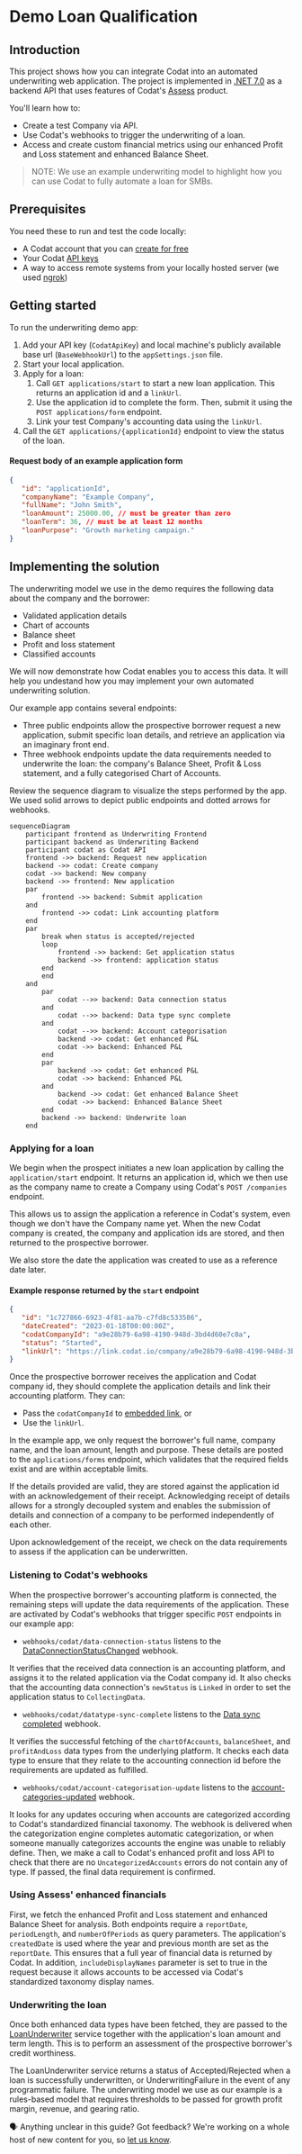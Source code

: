 # Demo Loan Qualification

## Introduction

This project shows how you can integrate Codat into an automated underwriting web application.
The project is implemented in [.NET 7.0](https://dotnet.microsoft.com/en-us/download/dotnet/7.0) as a backend API that uses features of Codat's [Assess](https://docs.codat.io/docs/assess/overview?utm_medium=referral&utm_source=linked_website&utm_campaign=2023_github_underwriting_code_demo) product.

You'll learn how to:
- Create a test Company via API.
- Use Codat's webhooks to trigger the underwriting of a loan.
- Access and create custom financial metrics using our enhanced Profit and Loss statement and enhanced Balance Sheet.

> NOTE: We use an example underwriting model to highlight how you can use Codat to fully automate a loan for SMBs.

## Prerequisites

You need these to run and test the code locally: 
- A Codat account that you can [create for free](https://signup.codat.io/?utm_medium=referral&utm_source=linked_website&utm_campaign=2023_github_underwriting_code_demo)
- Your Codat [API keys](https://app.codat.io/developers/api-keys?utm_medium=referral&utm_source=linked_website&utm_campaign=2023_github_underwriting_code_demo)
- A way to access remote systems from your locally hosted server (we used [ngrok](https://ngrok.com/))

## Getting started

To run the underwriting demo app: 
1. Add your API key (`CodatApiKey`) and local machine's publicly available base url (`BaseWebhookUrl`) to the `appSettings.json` file.
2. Start your local application.
3. Apply for a loan:
   1. Call `GET applications/start` to start a new loan application. This returns an application id and a `linkUrl`. 
   2. Use the application id to complete the form. Then, submit it using the `POST applications/form` endpoint.
   3. Link your test Company's accounting data using the `linkUrl`.
4. Call the `GET applications/{applicationId}` endpoint to view the status of the loan.

#### Request body of an example application form 
```json
{
   "id": "applicationId", 
   "companyName": "Example Company",
   "fullName": "John Smith",
   "loanAmount": 25000.00, // must be greater than zero 
   "loanTerm": 36, // must be at least 12 months
   "loanPurpose": "Growth marketing campaign."
}
```

## Implementing the solution

The underwriting model we use in the demo requires the following data about the company and the borrower:
- Validated application details
- Chart of accounts
- Balance sheet
- Profit and loss statement
- Classified accounts

We will now demonstrate how Codat enables you to access this data. It will help you undestand how you may implement your own automated underwriting solution.

Our example app contains several endpoints:
* Three public endpoints allow the prospective borrower request a new application, submit specific loan details, and retrieve an application via an imaginary front end.  
* Three webhook endpoints update the data requirements needed to underwrite the loan: the company's Balance Sheet, Profit & Loss statement, and a fully categorised Chart of Accounts.

Review the sequence diagram to visualize the steps performed by the app. We used solid arrows to depict public endpoints and dotted arrows for webhooks. 

```mermaid
sequenceDiagram
    participant frontend as Underwriting Frontend 
    participant backend as Underwriting Backend 
    participant codat as Codat API
    frontend ->> backend: Request new application
    backend ->> codat: Create company
    codat ->> backend: New company
    backend ->> frontend: New application
    par
        frontend ->> backend: Submit application
    and 
        frontend ->> codat: Link accounting platform
    end
    par
        break when status is accepted/rejected
        loop
            frontend ->> backend: Get application status
            backend ->> frontend: application status
        end
        end
    and
        par 
            codat -->> backend: Data connection status 
        and 
            codat -->> backend: Data type sync complete
        and
            codat -->> backend: Account categorisation
            backend ->> codat: Get enhanced P&L
            codat ->> backend: Enhanced P&L
        end
        par
            backend ->> codat: Get enhanced P&L
            codat ->> backend: Enhanced P&L
        and
            backend ->> codat: Get enhanced Balance Sheet
            codat ->> backend: Enhanced Balance Sheet
        end
        backend ->> backend: Underwrite loan
    end
```

### Applying for a loan

We begin when the prospect initiates a new loan application by calling the `application/start` endpoint. It returns an 
application id, which we then use as the company name to create a Company using Codat's `POST /companies` endpoint. 

This allows us to assign the application a reference in Codat's system, even though we don't have the Company name yet.
When the new Codat company is created, the company and application ids are stored, and then returned to the prospective borrower. 

We also store the date the application was created to use as a reference date later.

#### Example response returned by the `start` endpoint

```json
{
   "id": "1c727866-6923-4f81-aa7b-c7fd8c533586",
   "dateCreated": "2023-01-18T00:00:00Z",
   "codatCompanyId": "a9e28b79-6a98-4190-948d-3bd4d60e7c0a",
   "status": "Started", 
   "linkUrl": "https://link.codat.io/company/a9e28b79-6a98-4190-948d-3bd4d60e7c0a"
}
```

Once the prospective borrower receives the application and Codat company id, they should complete the application details and link their
accounting platform. They can: 
- Pass the `codatCompanyId` to [embedded link](https://docs.codat.io/auth-flow/authorize-embedded-link?utm_medium=referral&utm_source=linked_website&utm_campaign=2023_github_underwriting_code_demo), or
- Use the `linkUrl`.


In the example app, we only request the borrower's full name, company name, and the loan amount, length and purpose. These details are posted to the `applications/forms` endpoint, which validates 
that the required fields exist and are within acceptable limits.

If the details provided are valid, they are stored against the application id with an acknowledgement of their receipt. Acknowledging receipt of details allows for a strongly decoupled 
system and enables the submission of details and connection of a company to be performed independently of each other.

Upon acknowledgement of the receipt, we check on the data requirements to assess if the application can be underwritten. 

### Listening to Codat's webhooks

When the prospective borrower's accounting platform is connected, the remaining steps will update the data requirements of the application.
These are activated by Codat's webhooks that trigger specific `POST` endpoints in our example app:
* `webhooks/codat/data-connection-status` listens to the [DataConnectionStatusChanged](https://docs.codat.io/introduction/webhooks/core-rules-types#company-data-connection-status-changed?utm_medium=referral&utm_source=linked_website&utm_campaign=2023_github_underwriting_code_demo) webhook.

It verifies that the received data connection is an accounting platform, and assigns it to the related application via the Codat company id. 
It also checks that the accounting data connection's `newStatus` is `Linked` in order to set the application status to `CollectingData`.

* `webhooks/codat/datatype-sync-complete` listens to the [Data sync completed](https://docs.codat.io/introduction/webhooks/core-rules-types#data-sync-completed?utm_medium=referral&utm_source=linked_website&utm_campaign=2023_github_underwriting_code_demo) webhook.

It verifies the successful fetching of the `chartOfAccounts`, `balanceSheet`, and `profitAndLoss` data types from the underlying platform. It checks each data type to ensure that they 
relate to the accounting connection id before the requirements are updated as fulfilled.

* `webhooks/codat/account-categorisation-update` listens to the [account-categories-updated](https://docs.codat.io/introduction/webhooks/core-rules-types#account-categories-updated?utm_medium=referral&utm_source=linked_website&utm_campaign=2023_github_underwriting_code_demo) webhook.

It looks for any updates occuring when accounts are categorized according to Codat's standardized financial taxonomy. The webhook is delivered when the categorization engine completes
automatic categorization, or when someone manually categorizes accounts the engine was unable to reliably define. Then, we make a call to Codat's enhanced profit and loss API to 
check that there are no `UncategorizedAccounts` errors do not contain any of type. If passed, the final data requirement is confirmed. 

### Using Assess' enhanced financials

First, we fetch the enhanced Profit and Loss statement and enhanced Balance Sheet for analysis.
Both endpoints require a `reportDate`, `periodLength`, and `numberOfPeriods` as query parameters.
The application's `createdDate` is used where the year and previous month are set as the `reportDate`. This ensures that a full year of financial data is returned by Codat.
In addition, `includeDisplayNames` parameter is set to true in the request because it allows accounts to be accessed via Codat's standardized taxonomy display names.

### Underwriting the loan

Once both enhanced data types have been fetched, they are passed to the [LoanUnderwriter](Codat.Demos.Underwriting.Api/Services/LoanUnderwriter.cs) service
together with the application's loan amount and term length. This is to perform an assessment of the prospective borrower's credit worthiness.

The LoanUnderwriter service returns a status of Accepted/Rejected when a loan is successfully underwritten, or UnderwritingFailure in the event of any programmatic failure.
The underwriting model we use as our example is a rules-based model that requires thresholds to be passed for growth profit margin, revenue, and gearing ratio. 

🗣️ Anything unclear in this guide? Got feedback? We're working on a whole host of new content for you, so [let us know](https://github.com/orgs/codatio/discussions/new?category=general).
